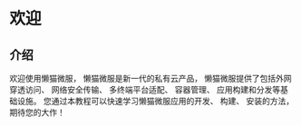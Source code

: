 # 欢迎

## 介绍

欢迎使用懒猫微服， 懒猫微服是新一代的私有云产品， 懒猫微服提供了包括外网穿透访问、 网络安全传输、 多终端平台适配、 容器管理、 应用构建和分发等基础设施。 您通过本教程可以快速学习懒猫微服应用的开发、 构建、 安装的方法， 期待您的大作！

